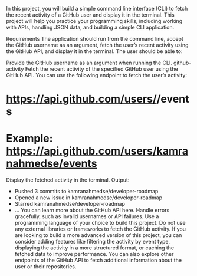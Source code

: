 In this project, you will build a simple command line interface (CLI) to fetch the recent activity of a GitHub user and display it in the terminal. This project will help you practice your programming skills, including working with APIs, handling JSON data, and building a simple CLI application.

Requirements
The application should run from the command line, accept the GitHub username as an argument, fetch the user’s recent activity using the GitHub API, and display it in the terminal. The user should be able to:

Provide the GitHub username as an argument when running the CLI.
github-activity <username>
Fetch the recent activity of the specified GitHub user using the GitHub API. You can use the following endpoint to fetch the user’s activity:

# https://api.github.com/users/<username>/events

# Example: https://api.github.com/users/kamranahmedse/events

Display the fetched activity in the terminal.
Output:

- Pushed 3 commits to kamranahmedse/developer-roadmap
- Opened a new issue in kamranahmedse/developer-roadmap
- Starred kamranahmedse/developer-roadmap
- ...
  You can learn more about the GitHub API here.
  Handle errors gracefully, such as invalid usernames or API failures.
  Use a programming language of your choice to build this project.
  Do not use any external libraries or frameworks to fetch the GitHub activity.
  If you are looking to build a more advanced version of this project, you can consider adding features like filtering the activity by event type, displaying the activity in a more structured format, or caching the fetched data to improve performance. You can also explore other endpoints of the GitHub API to fetch additional information about the user or their repositories.
